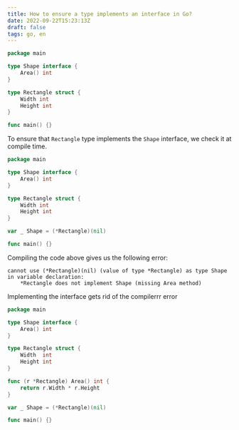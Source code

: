 ```yaml
---
title: How to ensure a type implements an interface in Go?
date: 2022-09-22T15:23:13Z
draft: false
tags: go, en
---
```


```go
package main

type Shape interface {
	Area() int
}

type Rectangle struct {
	Width int
	Height int
}

func main() {}
```

To ensure that `Rectangle` type implements the `Shape` interface, we check it at compile time.

```go
package main

type Shape interface {
	Area() int
}

type Rectangle struct {
	Width int
	Height int
}

var _ Shape = (*Rectangle)(nil)

func main() {}
```

Compiling the code above gives us the following error:

```
cannot use (*Rectangle)(nil) (value of type *Rectangle) as type Shape in variable declaration:
	*Rectangle does not implement Shape (missing Area method)
```

Implementing the interface gets rid of the compilerrr error

```go
package main

type Shape interface {
	Area() int
}

type Rectangle struct {
	Width  int
	Height int
}

func (r *Rectangle) Area() int {
	return r.Width * r.Height
}

var _ Shape = (*Rectangle)(nil)

func main() {}
```
